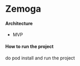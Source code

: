 # Zemoga


#### Architecture 

- MVP

#### How to run the project

do pod install and run the project
